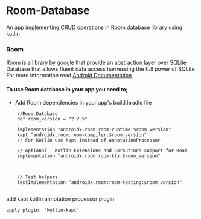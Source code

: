 # Room-Database
An app implementing CRUD operations in Room database library using kotlin

### Room
Room is a library by google that provide an abstraction layer over SQLite Database that allows fluent data access harnessing the full power of SQLite
For more information read [Android Documentation](https://developer.android.com/training/data-storage/room)

#### To use Room database in your app you need to;
* Add Room dependencies in your app's build.hradle file
```
    //Room Database
    def room_version = "2.2.5"

    implementation "androidx.room:room-runtime:$room_version"
    kapt "androidx.room:room-compiler:$room_version"
    // For Kotlin use kapt instead of annotationProcessor

    // optional - Kotlin Extensions and Coroutines support for Room
    implementation "androidx.room:room-ktx:$room_version"

    

    // Test helpers
    testImplementation "androidx.room:room-testing:$room_version"
    
```
   
add kapt kotlin annotation processor plugin

```apply plugin: 'kotlin-kapt'```


